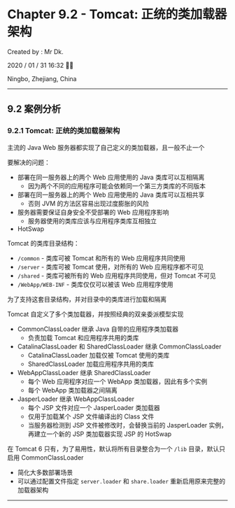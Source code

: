 # Chapter 9.2 - Tomcat: 正统的类加载器架构

Created by : Mr Dk.

2020 / 01 / 31 16:32 🧨🧧

Ningbo, Zhejiang, China

---

## 9.2 案例分析

### 9.2.1 Tomcat: 正统的类加载器架构

主流的 Java Web 服务器都实现了自己定义的类加载器，且一般不止一个

要解决的问题：

* 部署在同一服务器上的两个 Web 应用使用的 Java 类库可以互相隔离
    * 因为两个不同的应用程序可能会依赖同一个第三方类库的不同版本
* 部署在同一服务器上的两个 Web 应用使用的 Java 类库可以互相共享
    * 否则 JVM 的方法区容易出现过度膨胀的风险
* 服务器需要保证自身安全不受部署的 Web 应用程序影响
    * 服务器使用的类库应该与应用程序类库互相独立
* HotSwap

Tomcat 的类库目录结构：

* `/common` - 类库可被 Tomcat 和所有的 Web 应用程序共同使用
* `/server` - 类库可被 Tomcat 使用，对所有的 Web 应用程序都不可见
* `/shared` - 类库可被所有的 Web 应用程序共同使用，但对 Tomcat 不可见
* `/WebApp/WEB-INF` - 类库仅仅可以被该 Web 应用程序使用

为了支持这套目录结构，并对目录中的类库进行加载和隔离

Tomcat 自定义了多个类加载器，并按照经典的双亲委派模型实现

* CommonClassLoader 继承 Java 自带的应用程序类加载器
    * 负责加载 Tomcat 和应用程序共用的类库
* CatalinaClassLoader 和 SharedClassLoader 继承 CommonClassLoader
    * CatalinaClassLoader 加载仅被 Tomcat 使用的类库
    * SharedClassLoader 加载应用程序共用的类库
* WebAppClassLoader 继承 SharedClassLoader
    * 每个 Web 应用程序对应一个 WebApp 类加载器，因此有多个实例
    * 每个 WebApp 类加载器之间隔离
* JasperLoader 继承 WebAppClassLoader
    * 每个 JSP 文件对应一个 JasperLoader 类加载器
    * 仅用于加载某个 JSP 文件编译出的 Class 文件
    * 当服务器检测到 JSP 文件被修改时，会替换当前的 JasperLoader 实例，再建立一个新的 JSP 类加载器实现 JSP 的 HotSwap

在 Tomcat 6 只有，为了易用性，默认将所有目录整合为一个 `/lib` 目录，默认只启用 CommonClassLoader

* 简化大多数部署场景
* 可以通过配置文件指定 `server.loader` 和 `share.loader` 重新启用原来完整的加载器架构

---

